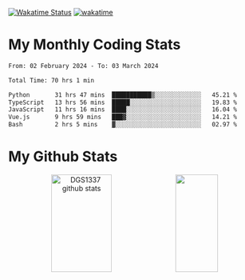 [![Wakatime Status](https://github.com/noopurphalak/noopurphalak/workflows/wakatime-status-update/badge.svg)](https://github.com/noopurphalak/noopurphalak/actions/workflows/main.yml)
[![wakatime](https://wakatime.com/badge/user/80ace140-ef40-4fdd-b8ed-f3be3d2e1aea.svg)](https://wakatime.com/@80ace140-ef40-4fdd-b8ed-f3be3d2e1aea)

# My Monthly Coding Stats

<!--START_SECTION:waka-->

```txt
From: 02 February 2024 - To: 03 March 2024

Total Time: 70 hrs 1 min

Python       31 hrs 47 mins  ███████████▒░░░░░░░░░░░░░   45.21 %
TypeScript   13 hrs 56 mins  █████░░░░░░░░░░░░░░░░░░░░   19.83 %
JavaScript   11 hrs 16 mins  ████░░░░░░░░░░░░░░░░░░░░░   16.04 %
Vue.js       9 hrs 59 mins   ███▓░░░░░░░░░░░░░░░░░░░░░   14.21 %
Bash         2 hrs 5 mins    ▓░░░░░░░░░░░░░░░░░░░░░░░░   02.97 %
```

<!--END_SECTION:waka-->

# My Github Stats
<div style="text-align: center;">
  <img width="49%" height="195px" src="https://github-readme-stats-sigma-five.vercel.app/api?username=noopurphalak&show_icons=true&count_private=true&hide_border=true&title_color=ecf2f8&icon_color=0d1117&text_color=FFFFFF&bg_color=0d1117" alt="DGS1337 github stats" />
  <img width="41%" height="195px" src="https://github-readme-stats-sigma-five.vercel.app/api/top-langs/?username=noopurphalak&layout=compact&hide_border=true&title_color=ecf2f8&text_color=FFFFFF&bg_color=0d1117" />
</div>
